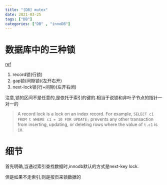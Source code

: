 ```yaml
---
title: "[DB] mutex"
date: 2021-03-25
tags: ["DB"]
categories: ["DB" , "innoDB"]
---
```

# 数据库中的三种锁

[ref](https://dev.mysql.com/doc/refman/5.7/en/innodb-locking.html#innodb-record-locks)

1. record锁(行锁)
2. gap锁(间隙锁)(左开右开)
3. next-lock锁(行+间隙)(左开右闭)

注意,锁的区间不是任意的,是依托于索引的键的.相当于说锁和非叶子节点的指针一对一的

> A record lock is a lock on an index record. For example,        `SELECT c1 FROM t WHERE c1 = 10 FOR UPDATE;`        prevents any other transaction from inserting, updating, or        deleting rows where the value of `t.c1` is        `10`.      



# 细节
首先明确,当通过索引查找数据时,innodb默认的方式是next-key lock.

但是如果不走索引,则是按页来锁数据的